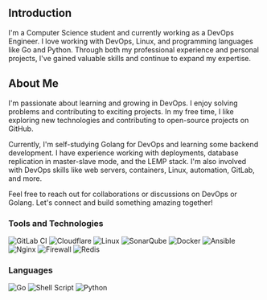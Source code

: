 ## Introduction
I'm a Computer Science student and currently working as a DevOps Engineer. I love working with DevOps, Linux, and programming languages like Go and Python. Through both my professional experience and personal projects, I've gained valuable skills and continue to expand my expertise.

## About Me
I'm passionate about learning and growing in DevOps. I enjoy solving problems and contributing to exciting projects. In my free time, I like exploring new technologies and contributing to open-source projects on GitHub.

Currently, I'm self-studying Golang for DevOps and learning some backend development. I have experience working with deployments, database replication in master-slave mode, and the LEMP stack. I'm also involved with DevOps skills like web servers, containers, Linux, automation, GitLab, and more.

Feel free to reach out for collaborations or discussions on DevOps or Golang. Let's connect and build something amazing together!

### Tools and Technologies 
![GitLab CI](https://img.shields.io/badge/gitlab%20ci-%23181717.svg?style=for-the-badge&logo=gitlab&logoColor=white) 
![Cloudflare](https://img.shields.io/badge/Cloudflare-F38020?style=for-the-badge&logo=Cloudflare&logoColor=white)
![Linux](https://img.shields.io/badge/Linux-FCC624?style=for-the-badge&logo=linux&logoColor=black)
![SonarQube](https://img.shields.io/badge/SonarQube-black?style=for-the-badge&logo=sonarqube&logoColor=4E9BCD)
![Docker](https://img.shields.io/badge/docker-%230db7ed.svg?style=for-the-badge&logo=docker&logoColor=white)
![Ansible](https://img.shields.io/badge/ansible-%231A1918.svg?style=for-the-badge&logo=ansible&logoColor=white)
![Nginx](https://img.shields.io/badge/nginx-%23009639.svg?style=for-the-badge&logo=nginx&logoColor=white)
![Firewall](https://img.shields.io/badge/%F0%9F%94%A5-Firewall-black?style=flat-square)
![Redis](https://img.shields.io/badge/redis-%23DD0031.svg?style=for-the-badge&logo=redis&logoColor=white)

### Languages
![Go](https://img.shields.io/badge/go-%2300ADD8.svg?style=for-the-badge&logo=go&logoColor=white)
![Shell Script](https://img.shields.io/badge/shell_script-%23121011.svg?style=for-the-badge&logo=gnu-bash&logoColor=white)
![Python](https://img.shields.io/badge/python-3670A0?style=for-the-badge&logo=python&logoColor=ffdd54)
